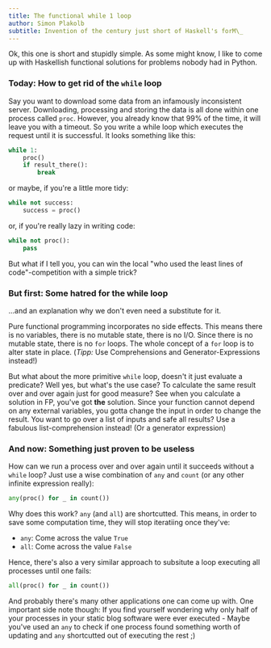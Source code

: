 ```yaml
---
title: The functional while 1 loop
author: Simon Plakolb
subtitle: Invention of the century just short of Haskell's forM\_
---
```


Ok, this one is short and stupidly simple.
As some might know, I like to come up with Haskellish functional solutions for problems nobody had in Python.

### Today: How to get rid of the ```while``` loop

Say you want to download some data from an infamously inconsistent server.
Downloading, processing and storing the data is all done within one process called ```proc```.
However, you already know that 99% of the time, it will leave you with a timeout.
So you write a while loop which executes the request until it is successful.
It looks something like this:

~~~python
while 1:
    proc()
    if result_there():
        break
~~~

or maybe, if you're a little more tidy:

~~~python
while not success:
    success = proc()
~~~

or, if you're really lazy in writing code:

~~~python
while not proc():
    pass
~~~

But what if I tell you, you can win the local "who used the least lines of code"-competition with a simple trick?

<!--Say we are brave functional programming monks (Hughes, 1990) coming from the vast meadows of Haskell land
where eager computation needs a to be forced**!** *(Some might not get the joke)*-->

### But first: Some hatred for the while loop

...and an explanation why we don't even need a substitute for it.

Pure functional programming incorporates no side effects.
This means there is no variables, there is no mutable state, there is no I/O.
Since there is no mutable state, there is no ```for``` loops.
The whole concept of a ```for``` loop is to alter state in place.
(*Tipp:* Use Comprehensions and Generator-Expressions instead!)

But what about the more primitive ```while``` loop, doesn't it just evaluate a predicate?
Well yes, but what's the use case? To calculate the same result over and over again just for good measure?
See when you calculate a solution in FP, you've got **the** solution.
Since your function cannot depend on any external variables, you gotta change the input in order to change the result.
You want to go over a list of inputs and safe all results? Use a fabulous list-comprehension instead! (Or a generator expression)

### And now: Something just proven to be useless

How can we run a process over and over again until it succeeds without a ```while``` loop?
Just use a wise combination of ```any``` and ```count``` (or any other infinite expression really):

~~~python
any(proc() for _ in count())
~~~

Why does this work?
```any``` (and ```all```) are shortcutted.
This means, in order to save some computation time, they will stop iteratiing once they've:

+ ```any```: Come across the value ```True```
+ ```all```: Come across the value ```False```

Hence, there's also a very similar approach to subsitute a loop executing all processes until one fails:

~~~python
all(proc() for _ in count())
~~~

And probably there's many other applications one can come up with.
One important side note though: If you find yourself wondering why only half of your processes in your static blog software were ever executed - Maybe you've used an ```any``` to check if one process found something worth of updating and ```any``` shortcutted out of executing the rest ;)
